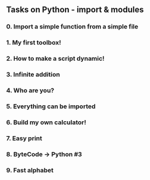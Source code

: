 ## Tasks on Python - import & modules

### 0. Import a simple function from a simple file

### 1. My first toolbox!

### 2. How to make a script dynamic!

### 3. Infinite addition

### 4. Who are you?

### 5. Everything can be imported

### 6. Build my own calculator!

### 7. Easy print

### 8. ByteCode -> Python #3

### 9. Fast alphabet
